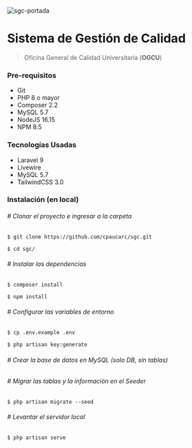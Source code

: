 ![sgc-portada](https://user-images.githubusercontent.com/52868996/175842421-dc5c0729-5451-4e86-868e-69bcf9c7aef7.png)

# Sistema de Gestión de Calidad
> Oficina General de Calidad Universitaria (**OGCU**)

### Pre-requisitos
- Git
- PHP 8 o mayor
- Composer 2.2
- MySQL 5.7
- NodeJS 16.15
- NPM 8.5

### Tecnologías Usadas
- Laravel 9
- Livewire
- MySQL 5.7
- TailwindCSS 3.0

### Instalación (en local)

###### # Clonar el proyecto e ingresar a la carpeta
`$ git clone https://github.com/cpaucarc/sgc.git`

`$ cd sgc/`

###### # Instalar las dependencias
`$ composer install`

`$ npm install`

###### # Configurar las variables de entorno
`$ cp .env.example .env`

`$ php artisan key:generate`

###### # Crear la base de datos en MySQL (solo DB, sin tablas)
###### # Migrar las tablas y la información en el Seeder
`$ php artisan migrate --seed`
###### # Levantar el servidor local
`$ php artisan serve`
